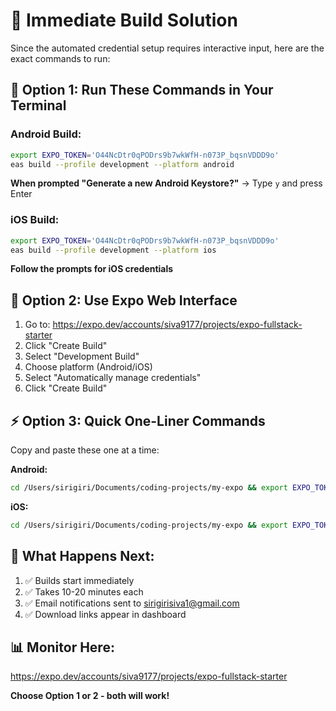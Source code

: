 # 🚀 Immediate Build Solution

Since the automated credential setup requires interactive input, here are the exact commands to run:

## 📱 **Option 1: Run These Commands in Your Terminal**

### Android Build:
```bash
export EXPO_TOKEN='O44NcDtr0qPODrs9b7wkWfH-n073P_bqsnVDDD9o'
eas build --profile development --platform android
```
**When prompted "Generate a new Android Keystore?"** → Type `y` and press Enter

### iOS Build:
```bash
export EXPO_TOKEN='O44NcDtr0qPODrs9b7wkWfH-n073P_bqsnVDDD9o'
eas build --profile development --platform ios
```
**Follow the prompts for iOS credentials**

## 📱 **Option 2: Use Expo Web Interface**

1. Go to: https://expo.dev/accounts/siva9177/projects/expo-fullstack-starter
2. Click "Create Build"
3. Select "Development Build"
4. Choose platform (Android/iOS)
5. Select "Automatically manage credentials"
6. Click "Create Build"

## ⚡ **Option 3: Quick One-Liner Commands**

Copy and paste these one at a time:

**Android:**
```bash
cd /Users/sirigiri/Documents/coding-projects/my-expo && export EXPO_TOKEN='O44NcDtr0qPODrs9b7wkWfH-n073P_bqsnVDDD9o' && echo "y" | eas build --profile development --platform android
```

**iOS:**
```bash
cd /Users/sirigiri/Documents/coding-projects/my-expo && export EXPO_TOKEN='O44NcDtr0qPODrs9b7wkWfH-n073P_bqsnVDDD9o' && eas build --profile development --platform ios
```

## 🎯 **What Happens Next:**
1. ✅ Builds start immediately
2. ✅ Takes 10-20 minutes each
3. ✅ Email notifications sent to sirigirisiva1@gmail.com
4. ✅ Download links appear in dashboard

## 📊 **Monitor Here:**
https://expo.dev/accounts/siva9177/projects/expo-fullstack-starter

**Choose Option 1 or 2 - both will work!**